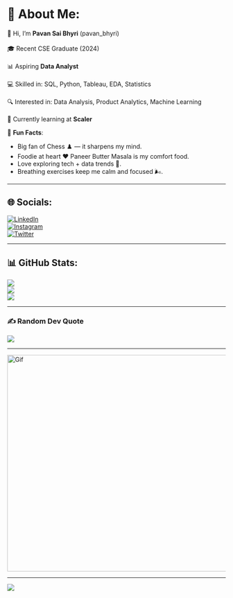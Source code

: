 # 💫 About Me:
👋 Hi, I’m **Pavan Sai Bhyri** (pavan_bhyri) <br>  
🎓 Recent CSE Graduate (2024) <br>  
📊 Aspiring **Data Analyst** <br>  
💻 Skilled in: SQL, Python, Tableau, EDA, Statistics <br>  
🔍 Interested in: Data Analysis, Product Analytics, Machine Learning <br>  
🌱 Currently learning at **Scaler** <br>  

🎉 **Fun Facts**:  
- Big fan of Chess ♟️ — it sharpens my mind.  
- Foodie at heart ❤️ Paneer Butter Masala is my comfort food.  
- Love exploring tech + data trends 🚀.  
- Breathing exercises keep me calm and focused 🌬️.  

---

## 🌐 Socials:
[![LinkedIn](https://img.shields.io/badge/LinkedIn-%230077B5.svg?logo=linkedin&logoColor=white)](https://www.linkedin.com/in/pavan-sai-bhyri-6b285324a)  
[![Instagram](https://img.shields.io/badge/Instagram-%23E4405F.svg?logo=Instagram&logoColor=white)](https://www.instagram.com/pavan_bhyri?utm_source=qr&igsh=MXc0c25uOW5qeHBoYw==)  
[![Twitter](https://img.shields.io/badge/Twitter-%231DA1F2.svg?logo=Twitter&logoColor=white)](https://x.com/pavan_bhyri?t=TNTchhbWpyRJiMgfVMjd5w&s=08)  

---

## 📊 GitHub Stats:
![](https://github-readme-stats.vercel.app/api?username=pavanbhyri-25&theme=radical&hide_border=false&include_all_commits=true&count_private=true)  
![](https://github-readme-streak-stats.herokuapp.com/?user=pavanbhyri-25&theme=radical&hide_border=false)  
![](https://github-readme-stats.vercel.app/api/top-langs/?username=pavanbhyri-25&theme=radical&hide_border=false&include_all_commits=true&count_private=true&layout=compact)  

---

### ✍️ Random Dev Quote
![](https://quotes-github-readme.vercel.app/api?type=horizontal&theme=radical)  

---

<img src="https://cdn.dribbble.com/users/4055494/screenshots/15215756/media/d2b66c4ca0192aa26d103448b3d1518b.gif" alt="Gif" width=700 height=500 /> <br/>

---

[![](https://visitcount.itsvg.in/api?id=pavanbhyri-25&icon=4&color=0)](https://visitcount.itsvg.in)
